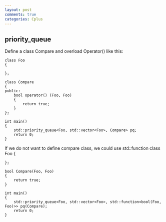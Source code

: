 ```yaml
---
layout: post
comments: true
categories: Cplus
---
```

## priority_queue
Define a class Compare and overload Operator() like this:

    class Foo
    {

    };

    class Compare
    {
    public:
        bool operator() (Foo, Foo)
        {
            return true;
        }
    };

    int main()
    {
        std::priority_queue<Foo, std::vector<Foo>, Compare> pq;
        return 0;
    }

If we do not want to define compare class, we could use std::function
    class Foo
    {

    };

    bool Compare(Foo, Foo)
    {
        return true;
    }

    int main()
    {
        std::priority_queue<Foo, std::vector<Foo>, std::function<bool(Foo, Foo)>> pq(Compare);
        return 0;
    }
